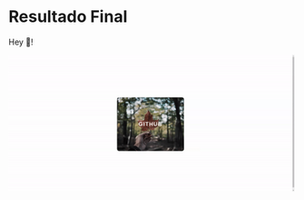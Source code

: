 # Resultado Final

Hey :wave:!

![Imagem de uma mão segurando uma folha do país Canadá](assets/card.gif)